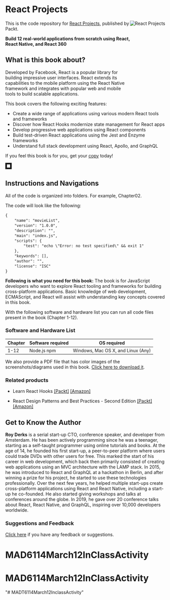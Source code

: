 # React Projects

<a href="https://www.packtpub.com/programming/react-js-projects?utm_source=github&utm_medium=repository&utm_campaign=9781789954937"><img src="https://www.packtpub.com/media/catalog/product/cache/e4d64343b1bc593f1c5348fe05efa4a6/9/7/9781789954937-original.png" alt="React Projects" height="256px" align="right"></a>

This is the code repository for [React Projects](https://www.packtpub.com/programming/react-js-projects?utm_source=github&utm_medium=repository&utm_campaign=9781789954937), published by Packt.

**Build 12 real-world applications from scratch using React, React Native, and React 360**

## What is this book about?
Developed by Facebook, React is a popular library for building impressive user interfaces. React extends its capabilities to the mobile platform using the React Native framework and integrates with popular web and mobile tools to build scalable applications. 

This book covers the following exciting features:
* Create a wide range of applications using various modern React tools and frameworks
* Discover how React Hooks modernize state management for React apps
* Develop progressive web applications using React components
* Build test-driven React applications using the Jest and Enzyme frameworks
* Understand full stack development using React, Apollo, and GraphQL

If you feel this book is for you, get your [copy](https://www.amazon.com/dp/1789954932) today!

<a href="https://www.packtpub.com/?utm_source=github&utm_medium=banner&utm_campaign=GitHubBanner"><img src="https://raw.githubusercontent.com/PacktPublishing/GitHub/master/GitHub.png" 
alt="https://www.packtpub.com/" border="5" /></a>


## Instructions and Navigations
All of the code is organized into folders. For example, Chapter02.

The code will look like the following:
```
{
    "name": "movieList",
    "version": "1.0.0",
    "description": "",
    "main": "index.js",
    "scripts": {
        "test": "echo \"Error: no test specified\" && exit 1"
    },
    "keywords": [],
    "author": "",
    "license": "ISC"
}
```

**Following is what you need for this book:**
The book is for JavaScript developers who want to explore React tooling and frameworks for building cross-platform applications. Basic knowledge of web development, ECMAScript, and React will assist with understanding key concepts covered in this book.

With the following software and hardware list you can run all code files present in the book (Chapter 1-12).

### Software and Hardware List

| Chapter  | Software required                   | OS required                        |
| -------- | ------------------------------------| -----------------------------------|
| 1-12     | Node.js   npm                       | Windows, Mac OS X, and Linux (Any) |

        

We also provide a PDF file that has color images of the screenshots/diagrams used in this book.  [Click here to download it](https://static.packt-cdn.com/downloads/9781789954937_ColorImages.pdf).



### Related products
* Learn React Hooks [[Packt]](https://www.packtpub.com/web-development/learn-react-hooks?utm_source=github&utm_medium=repository&utm_campaign=9781838641443) [[Amazon]](https://www.amazon.com/dp/1838641440)

* React Design Patterns and Best Practices - Second Edition [[Packt]](https://www.packtpub.com/web-development/react-design-patterns-and-best-practices-second-edition?utm_source=github&utm_medium=repository&utm_campaign=9781789530179) [[Amazon]](https://www.amazon.com/dp/1789530172)

## Get to Know the Author

**Roy Derks** is a serial start-up CTO, conference speaker, and developer from Amsterdam. He has been actively programming since he was a teenager, starting as a self-taught programmer using online tutorials and books. At the age of 14, he founded his first start-up, a peer-to-peer platform where users could trade DVDs with other users for free. This marked the start of his career in web development, which back then primarily consisted of creating web applications using an MVC architecture with the LAMP stack.
In 2015, he was introduced to React and GraphQL at a hackathon in Berlin, and after winning a prize for his project, he started to use these technologies professionally. Over the next few years, he helped multiple start-ups create cross-platform applications using React and React Native, including a start-up he co-founded. He also started giving workshops and talks at conferences around the globe. In 2019, he gave over 20 conference talks about React, React Native, and GraphQL, inspiring over 10,000 developers worldwide.

### Suggestions and Feedback
[Click here](https://docs.google.com/forms/d/e/1FAIpQLSdy7dATC6QmEL81FIUuymZ0Wy9vH1jHkvpY57OiMeKGqib_Ow/viewform) if you have any feedback or suggestions.







# MAD6114March12InClassActivity
# MAD6114March12InClassActivity
"# MADT6114March12InclassActivity" 
